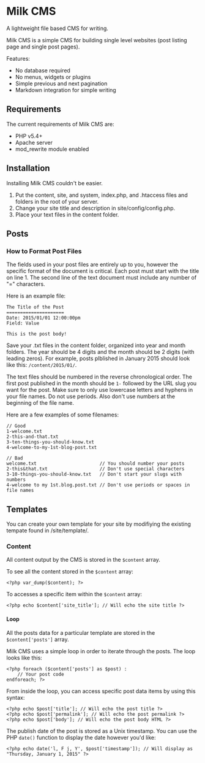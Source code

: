 # Milk CMS

A lightweight file based CMS for writing.

Milk CMS is a simple CMS for building single level websites (post listing page and single post pages).

Features:

- No database required
- No menus, widgets or plugins
- Simple previous and next pagination
- Markdown integration for simple writing

## Requirements

The current requirements of Milk CMS are:

- PHP v5.4+
- Apache server
- mod_rewrite module enabled

## Installation

Installing Milk CMS couldn't be easier.

1. Put the content, site, and system, index.php, and .htaccess files and folders in the root of your server.
2. Change your site title and description in site/config/config.php.
3. Place your text files in the content folder.

## Posts

### How to Format Post Files

The fields used in your post files are entirely up to you, however the specific format of the document is critical. Each post must start with the title on line 1. The second line of the text document must include any number of "=" characters.

Here is an example file:

    The Title of the Post
    =====================
    Date: 2015/01/01 12:00:00pm
    Field: Value
    
    This is the post body!

Save your .txt files in the content folder, organized into year and month folders. The year should be 4 digits and the month should be 2 digits (with leading zeros). For example, posts plblished in January 2015 should look like this: `/content/2015/01/`.

The text files should be numbered in the reverse chronological order. The first post published in the month should be `1-` followed by the URL slug you want for the post. Make sure to only use lowercase letters and hyphens in your file names. Do not use periods. Also don't use numbers at the beginning of the file name.

Here are a few examples of some filenames:

    // Good
    1-welcome.txt
    2-this-and-that.txt
    3-ten-things-you-should-know.txt
    4-welcome-to-my-1st-blog-post.txt
    
    // Bad
    welcome.txt                       // You should number your posts
    2-this&that.txt                   // Don't use special characters
    3-10-things-you-should-know.txt   // Don't start your slugs with numbers
    4-welcome to my 1st.blog.post.txt // Don't use periods or spaces in file names

## Templates

You can create your own template for your site by modifiying the existing tempate found in /site/template/.

### Content

All content output by the CMS is stored in the `$content` array.

To see all the content stored in the `$content` array:

    <?php var_dump($content); ?>

To accesses a specific item within the `$content` array:

    <?php echo $content['site_title']; // Will echo the site title ?>

#### Loop

All the posts data for a particular template are stored in the `$content['posts']` array.

Milk CMS uses a simple loop in order to iterate through the posts. The loop looks like this:

    <?php foreach ($content['posts'] as $post) :
        // Your post code
    endforeach; ?>

From inside the loop, you can access specific post data items by using this syntax:

    <?php echo $post['title']; // Will echo the post title ?>
    <?php echo $post['permalink']; // Will echo the post permalink ?>
    <?php echo $post['body']; // Will echo the post body HTML ?>

The publish date of the post is stored as a Unix timestamp. You can use the PHP `date()` function to display the date however you'd like:

    <?php echo date('l, F j, Y', $post['timestamp']); // Will display as "Thursday, January 1, 2015" ?>
